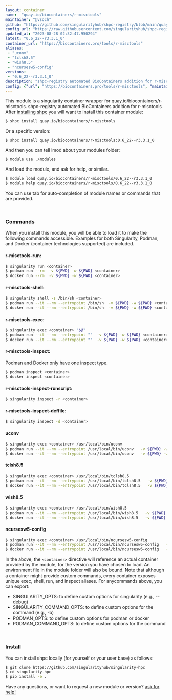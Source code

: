 ```yaml
---
layout: container
name:  "quay.io/biocontainers/r-misctools"
maintainer: "@vsoch"
github: "https://github.com/singularityhub/shpc-registry/blob/main/quay.io/biocontainers/r-misctools/container.yaml"
config_url: "https://raw.githubusercontent.com/singularityhub/shpc-registry/main/quay.io/biocontainers/r-misctools/container.yaml"
updated_at: "2023-08-28 02:32:47.950294"
latest: "0.6_22--r3.3.1_0"
container_url: "https://biocontainers.pro/tools/r-misctools"
aliases:
 - "uconv"
 - "tclsh8.5"
 - "wish8.5"
 - "ncursesw5-config"
versions:
 - "0.6_22--r3.3.1_0"
description: "shpc-registry automated BioContainers addition for r-misctools"
config: {"url": "https://biocontainers.pro/tools/r-misctools", "maintainer": "@vsoch", "description": "shpc-registry automated BioContainers addition for r-misctools", "latest": {"0.6_22--r3.3.1_0": "sha256:b0724f7e565513714b76ee6590a553268cb19f84217049daaa4582c71f299004"}, "tags": {"0.6_22--r3.3.1_0": "sha256:b0724f7e565513714b76ee6590a553268cb19f84217049daaa4582c71f299004"}, "docker": "quay.io/biocontainers/r-misctools", "aliases": {"uconv": "/usr/local/bin/uconv", "tclsh8.5": "/usr/local/bin/tclsh8.5", "wish8.5": "/usr/local/bin/wish8.5", "ncursesw5-config": "/usr/local/bin/ncursesw5-config"}}
---
```


This module is a singularity container wrapper for quay.io/biocontainers/r-misctools.
shpc-registry automated BioContainers addition for r-misctools
After [installing shpc](#install) you will want to install this container module:


```bash
$ shpc install quay.io/biocontainers/r-misctools
```

Or a specific version:

```bash
$ shpc install quay.io/biocontainers/r-misctools:0.6_22--r3.3.1_0
```

And then you can tell lmod about your modules folder:

```bash
$ module use ./modules
```

And load the module, and ask for help, or similar.

```bash
$ module load quay.io/biocontainers/r-misctools/0.6_22--r3.3.1_0
$ module help quay.io/biocontainers/r-misctools/0.6_22--r3.3.1_0
```

You can use tab for auto-completion of module names or commands that are provided.

<br>

### Commands

When you install this module, you will be able to load it to make the following commands accessible.
Examples for both Singularity, Podman, and Docker (container technologies supported) are included.

#### r-misctools-run:

```bash
$ singularity run <container>
$ podman run --rm  -v ${PWD} -w ${PWD} <container>
$ docker run --rm  -v ${PWD} -w ${PWD} <container>
```

#### r-misctools-shell:

```bash
$ singularity shell -s /bin/sh <container>
$ podman run --it --rm --entrypoint /bin/sh  -v ${PWD} -w ${PWD} <container>
$ docker run --it --rm --entrypoint /bin/sh  -v ${PWD} -w ${PWD} <container>
```

#### r-misctools-exec:

```bash
$ singularity exec <container> "$@"
$ podman run --it --rm --entrypoint ""  -v ${PWD} -w ${PWD} <container> "$@"
$ docker run --it --rm --entrypoint ""  -v ${PWD} -w ${PWD} <container> "$@"
```

#### r-misctools-inspect:

Podman and Docker only have one inspect type.

```bash
$ podman inspect <container>
$ docker inspect <container>
```

#### r-misctools-inspect-runscript:

```bash
$ singularity inspect -r <container>
```

#### r-misctools-inspect-deffile:

```bash
$ singularity inspect -d <container>
```


#### uconv

```bash
$ singularity exec <container> /usr/local/bin/uconv
$ podman run --it --rm --entrypoint /usr/local/bin/uconv   -v ${PWD} -w ${PWD} <container> -c " $@"
$ docker run --it --rm --entrypoint /usr/local/bin/uconv   -v ${PWD} -w ${PWD} <container> -c " $@"
```


#### tclsh8.5

```bash
$ singularity exec <container> /usr/local/bin/tclsh8.5
$ podman run --it --rm --entrypoint /usr/local/bin/tclsh8.5   -v ${PWD} -w ${PWD} <container> -c " $@"
$ docker run --it --rm --entrypoint /usr/local/bin/tclsh8.5   -v ${PWD} -w ${PWD} <container> -c " $@"
```


#### wish8.5

```bash
$ singularity exec <container> /usr/local/bin/wish8.5
$ podman run --it --rm --entrypoint /usr/local/bin/wish8.5   -v ${PWD} -w ${PWD} <container> -c " $@"
$ docker run --it --rm --entrypoint /usr/local/bin/wish8.5   -v ${PWD} -w ${PWD} <container> -c " $@"
```


#### ncursesw5-config

```bash
$ singularity exec <container> /usr/local/bin/ncursesw5-config
$ podman run --it --rm --entrypoint /usr/local/bin/ncursesw5-config   -v ${PWD} -w ${PWD} <container> -c " $@"
$ docker run --it --rm --entrypoint /usr/local/bin/ncursesw5-config   -v ${PWD} -w ${PWD} <container> -c " $@"
```



In the above, the `<container>` directive will reference an actual container provided
by the module, for the version you have chosen to load. An environment file in the
module folder will also be bound. Note that although a container
might provide custom commands, every container exposes unique exec, shell, run, and
inspect aliases. For anycommands above, you can export:

 - SINGULARITY_OPTS: to define custom options for singularity (e.g., --debug)
 - SINGULARITY_COMMAND_OPTS: to define custom options for the command (e.g., -b)
 - PODMAN_OPTS: to define custom options for podman or docker
 - PODMAN_COMMAND_OPTS: to define custom options for the command

<br>

### Install

You can install shpc locally (for yourself or your user base) as follows:

```bash
$ git clone https://github.com/singularityhub/singularity-hpc
$ cd singularity-hpc
$ pip install -e .
```

Have any questions, or want to request a new module or version? [ask for help!](https://github.com/singularityhub/singularity-hpc/issues)